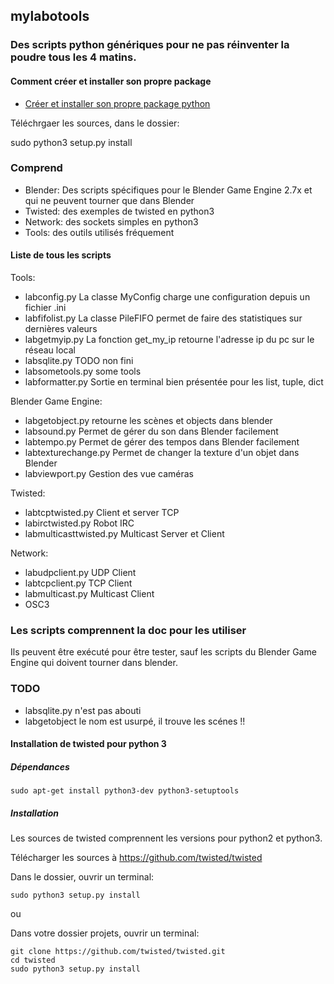 ## mylabotools

### Des scripts python génériques pour ne pas réinventer la poudre tous les 4 matins.

#### Comment créer et installer son propre package

* [Créer et installer son propre package python](https://wiki.labomedia.org/index.php/Cr%C3%A9er_son_propre_package_python)

Téléchrgaer les sources, dans le dossier:

 sudo python3 setup.py install

### Comprend

* Blender: Des scripts spécifiques pour le Blender Game Engine 2.7x et qui ne peuvent tourner que dans Blender
* Twisted: des exemples de twisted en python3
* Network: des sockets simples en python3
* Tools: des outils utilisés fréquement

#### Liste de tous les scripts

Tools:

* labconfig.py La classe MyConfig charge une configuration depuis un fichier .ini
* labfifolist.py La classe PileFIFO permet de faire des statistiques sur dernières valeurs
* labgetmyip.py La fonction get_my_ip retourne l'adresse ip du pc sur le réseau local
* labsqlite.py TODO non fini
* labsometools.py some tools
* labformatter.py Sortie en terminal bien présentée pour les list, tuple, dict

Blender Game Engine:

* labgetobject.py retourne les scènes et objects dans blender
* labsound.py Permet de gérer du son dans Blender facilement
* labtempo.py Permet de gérer des tempos dans Blender facilement
* labtexturechange.py Permet de changer la texture d'un objet dans Blender
* labviewport.py Gestion des vue caméras

Twisted:

* labtcptwisted.py Client et server TCP
* labirctwisted.py Robot IRC
* labmulticasttwisted.py Multicast Server et Client

Network:

* labudpclient.py UDP Client
* labtcpclient.py TCP Client
* labmulticast.py Multicast Client
* OSC3

### Les scripts comprennent la doc pour les utiliser

Ils peuvent être exécuté pour être tester, sauf les scripts du Blender Game Engine qui doivent tourner dans blender.

### TODO
* labsqlite.py n'est pas abouti
* labgetobject le nom est usurpé, il trouve les scénes !!


#### Installation de twisted pour python 3
##### Dépendances

~~~text
sudo apt-get install python3-dev python3-setuptools
~~~

##### Installation

Les sources de twisted comprennent les versions pour python2 et python3.

Télécharger les sources à https://github.com/twisted/twisted

Dans le dossier, ouvrir un terminal:

~~~text
sudo python3 setup.py install
~~~

ou

Dans votre dossier projets, ouvrir un terminal:

~~~text
git clone https://github.com/twisted/twisted.git
cd twisted
sudo python3 setup.py install
~~~
